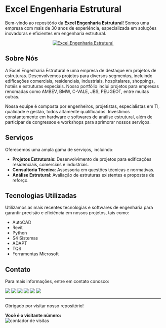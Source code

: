 # Excel Engenharia Estrutural

Bem-vindo ao repositório da **Excel Engenharia Estrutural**! Somos uma empresa com mais de 30 anos de experiência, especializada em soluções inovadoras e eficientes em engenharia estrutural.

<div align="center">
  <a href="https://www.exceleng.eng.br/">
    <img src="https://static.wixstatic.com/media/d11095_76b54b6f4b944f0caa45378aa52d35a2~mv2.png/v1/fill/w_210,h_71,al_c,q_85,usm_0.66_1.00_0.01,enc_auto/af%20EXCEL%20-%20Logotipo%20Atualiza%C3%A7%C3%A3o%20HORIZONTAL.png" alt="Excel Engenharia Estrutural" />
  </a>
</div>

## Sobre Nós

A Excel Engenharia Estrutural é uma empresa de destaque em projetos de estruturas. Desenvolvemos projetos para diversos segmentos, incluindo edificações comerciais, residenciais, industriais, hospitalares, shoppings, hotéis e estruturas especiais. Nosso portfólio inclui projetos para empresas renomadas como AMBEV, BMW, C-VALE, JBS, PEUGEOT, entre muitas outras.

Nossa equipe é composta por engenheiros, projetistas, especialistas em TI, qualidade e gestão, todos altamente qualificados. Investimos constantemente em hardware e softwares de análise estrutural, além de participar de congressos e workshops para aprimorar nossos serviços.

## Serviços

Oferecemos uma ampla gama de serviços, incluindo:

- **Projetos Estruturais**: Desenvolvimento de projetos para edificações residenciais, comerciais e industriais.
- **Consultoria Técnica**: Assessoria em questões técnicas e normativas.
- **Análise Estrutural**: Avaliação de estruturas existentes e propostas de reforço.

## Tecnologias Utilizadas

Utilizamos as mais recentes tecnologias e softwares de engenharia para garantir precisão e eficiência em nossos projetos, tais como:

- AutoCAD
- Revit
- Python
- S4 Sistemas
- ADAPT
- TQS
- Ferramentas Microsoft

## Contato

Para mais informações, entre em contato conosco:

<div>
  <a href="linktr.ee/excelengenharia" target="_blank"><img src="https://img.shields.io/badge/linktree-42e45f?style=for-the-badge&logo=linktree&logoColor=white" target="_blank"></a>
  <a href="https://br.linkedin.com/company/excel-engenharia-servi%C3%A7os-e-consultoria-s-c-ltda" target="_blank"><img src="https://img.shields.io/badge/-LinkedIn-%230077B5?style=for-the-badge&logo=linkedin&logoColor=white" target="_blank"></a> 
  <a href="https://api.whatsapp.com/send?phone=554733404000" target="_blank"><img src="https://img.shields.io/badge/WhatsApp-25D366?style=for-the-badge&logo=whatsapp&logoColor=white"></a>
  <a href="https://www.instagram.com/excelengenharia" target="_blank"><img src="https://img.shields.io/badge/-Instagram-%23E4405F?style=for-the-badge&logo=instagram&logoColor=white" target="_blank"></a>
  <a href="mailto:comercial@exceleng.eng.br"><img src="https://img.shields.io/badge/-Comercial-%23333?style=for-the-badge&logo=gmail&logoColor=white" target="_blank"></a>
  <a href="mailto:suporte@exceleng.eng.br"><img src="https://img.shields.io/badge/-Tecnologia-%23333?style=for-the-badge&logo=gmail&logoColor=white" target="_blank"></a>

</div>

---

Obrigado por visitar nosso repositório!

<div>
 <p align="left"><strong>Você é o visitante número: </strong><br> <img src="https://profile-counter.glitch.me/Excel-Engenharia-Estrutural/count.svg" alt="contador de visitas"></p>
</div>
